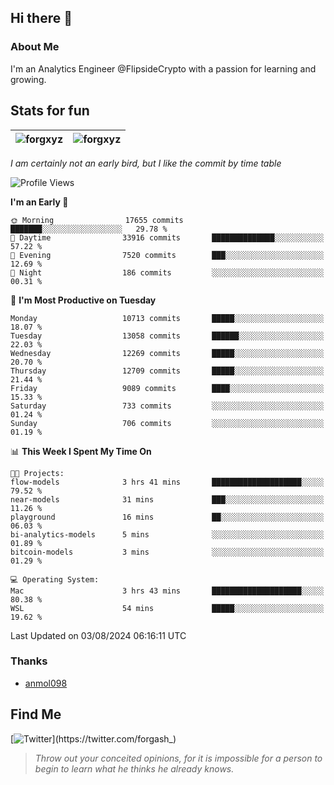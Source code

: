 ## Hi there 👋

### About Me

I'm an Analytics Engineer @FlipsideCrypto with a passion for learning and growing.
  
## Stats for fun

| <img align="center" src="https://github-readme-streak-stats.herokuapp.com/?user=forgxyz&theme=tokyonight" alt="forgxyz" /> | <img align="center" src="https://github-readme-stats.vercel.app/api?username=forgxyz&theme=tokyonight&show_icons=true" alt="forgxyz" /> |
| ------------- |------------- |

*I am certainly not an early bird, but I like the commit by time table*  

<!--START_SECTION:waka-->
![Profile Views](http://img.shields.io/badge/Profile%20Views-4-blue)

**I'm an Early 🐤** 

```text
🌞 Morning                17655 commits       ███████░░░░░░░░░░░░░░░░░░   29.78 % 
🌆 Daytime                33916 commits       ██████████████░░░░░░░░░░░   57.22 % 
🌃 Evening                7520 commits        ███░░░░░░░░░░░░░░░░░░░░░░   12.69 % 
🌙 Night                  186 commits         ░░░░░░░░░░░░░░░░░░░░░░░░░   00.31 % 
```
📅 **I'm Most Productive on Tuesday** 

```text
Monday                   10713 commits       █████░░░░░░░░░░░░░░░░░░░░   18.07 % 
Tuesday                  13058 commits       ██████░░░░░░░░░░░░░░░░░░░   22.03 % 
Wednesday                12269 commits       █████░░░░░░░░░░░░░░░░░░░░   20.70 % 
Thursday                 12709 commits       █████░░░░░░░░░░░░░░░░░░░░   21.44 % 
Friday                   9089 commits        ████░░░░░░░░░░░░░░░░░░░░░   15.33 % 
Saturday                 733 commits         ░░░░░░░░░░░░░░░░░░░░░░░░░   01.24 % 
Sunday                   706 commits         ░░░░░░░░░░░░░░░░░░░░░░░░░   01.19 % 
```


📊 **This Week I Spent My Time On** 

```text
🐱‍💻 Projects: 
flow-models              3 hrs 41 mins       ████████████████████░░░░░   79.52 % 
near-models              31 mins             ███░░░░░░░░░░░░░░░░░░░░░░   11.26 % 
playground               16 mins             ██░░░░░░░░░░░░░░░░░░░░░░░   06.03 % 
bi-analytics-models      5 mins              ░░░░░░░░░░░░░░░░░░░░░░░░░   01.89 % 
bitcoin-models           3 mins              ░░░░░░░░░░░░░░░░░░░░░░░░░   01.29 % 

💻 Operating System: 
Mac                      3 hrs 43 mins       ████████████████████░░░░░   80.38 % 
WSL                      54 mins             █████░░░░░░░░░░░░░░░░░░░░   19.62 % 
```


 Last Updated on 03/08/2024 06:16:11 UTC
<!--END_SECTION:waka-->

### Thanks
 - [anmol098](https://github.com/anmol098/waka-readme-stats/)
  
## Find Me
[![Twitter](https://img.shields.io/twitter/url/https/twitter.com/forgash_.svg?style=social&label=Follow%20%40forgash_)](https://twitter.com/forgash_)


> *Throw out your conceited opinions, for it is impossible for a person to begin to learn what he thinks he already knows.* 
